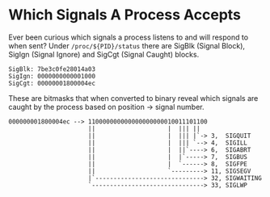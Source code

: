 # Which Signals A Process Accepts

Ever been curious which signals a process listens to and will respond to when sent? Under `/proc/${PID}/status` there are SigBlk (Signal Block), SigIgn (Signal Ignore) and SigCgt (Signal Caught) blocks.

    SigBlk:	7be3c0fe28014a03
    SigIgn:	0000000000001000
    SigCgt:	00000001800004ec

These are bitmasks that when converted to binary reveal which signals are caught by the process based on position -> signal number.

    000000001800004ec --> 110000000000000000000010011101100
                          ||                    |  ||| ||
                          ||                    |  ||| |`-> 3,  SIGQUIT
                          ||                    |  ||| `--> 4,  SIGILL
                          ||                    |  ||`----> 6,  SIGABRT
                          ||                    |  |`-----> 7,  SIGBUS
                          ||                    |  `------> 8,  SIGFPE
                          ||                    `---------> 11, SIGSEGV
                          |`------------------------------> 32, SIGWAITING
                          `-------------------------------> 33, SIGLWP
